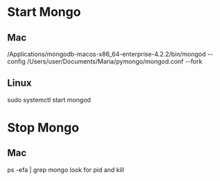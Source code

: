 # Start Mongo
## Mac
/Applications/mongodb-macos-x86_64-enterprise-4.2.2/bin/mongod --config /Users/user/Documents/Maria/pymongo/mongod.conf --fork

## Linux
sudo systemctl start mongod

# Stop Mongo
## Mac
ps -efa | grep mongo
look for pid and
kill <pid>

